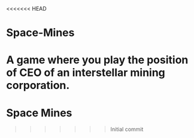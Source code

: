 <<<<<<< HEAD
# Space-Mines
A game where you play the position of CEO of an interstellar mining corporation.
=======
# Space Mines
>>>>>>> Initial commit
